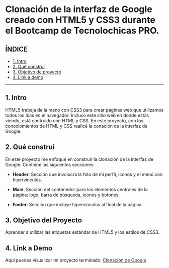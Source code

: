 # Clonación de la interfaz de Google creado con HTML5 y CSS3 durante el Bootcamp de Tecnolochicas PRO.

## **ÍNDICE**

* [1. Intro](#)
* [2. Qué construí](#)
* [3. Objetivo de proyecto](#)
* [4. Link a demo](#)

****

## 1. Intro
HTML5 trabaja de la mano con CSS3 para crear páginas web que utilizamos todos los dias en el navegador. Incluso este sitio web en donde estás viendo, está contruido con HTML y CSS. En este proyecto, con los conociomientos de HTML y CSS realicé la conación de la interfaz de Google.

## 2. Qué construí

En este proyecto me enfoqué en construir la clonación de la interfaz de Google. Contiene las siguientes secciones:

* **Header**: Sección que involucra la foto de mi perfil, iconos y el menú con hipervínculos.

* **Main**: Sección del contenedor para los elementos centrales de la página: logo, barra de búsqueda, iconos y botones.

* **Footer**: Sección que incluye hipervínculos al final de la página.

## 3. Objetivo del Proyecto
Aprender a utilizar las etiquetas estándar de HTML5 y los estilos de CSS3.

## 4. Link a Demo
Aquí puedes visualizar mi proyecto terminado: [Clonación de Google](#)
